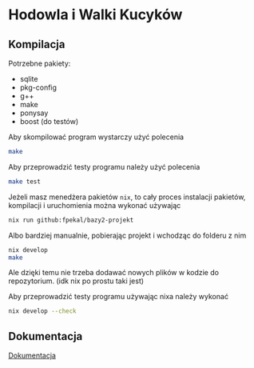 # Hodowla i Walki Kucyków

## Kompilacja
Potrzebne pakiety:
 - sqlite
 - pkg-config
 - g++
 - make
 - ponysay
 - boost (do testów)

Aby skompilować program wystarczy użyć polecenia
```sh
make
```

Aby przeprowadzić testy programu należy użyć polecenia
```sh
make test
```


Jeżeli masz menedżera pakietów `nix`, to cały proces instalacji pakietów,
kompilacji i uruchomienia można wykonać używając
```sh
nix run github:fpekal/bazy2-projekt
```

Albo bardziej manualnie, pobierając projekt i wchodząc do folderu z nim
```sh
nix develop
make
```
Ale dzięki temu nie trzeba dodawać nowych plików w kodzie do repozytorium.
(idk nix po prostu taki jest)

Aby przeprowadzić testy programu używając nixa należy wykonać
```sh
nix develop --check
```

## Dokumentacja
[Dokumentacja](docs/Dokumentacja.md)
